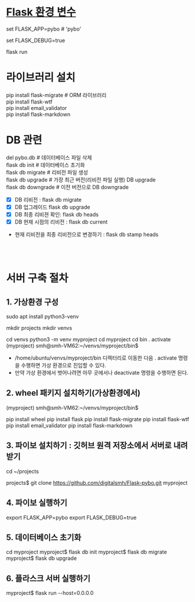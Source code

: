 # [Flask 환경 변수](https://coding-groot.tistory.com/138)

set FLASK_APP=pybo    # 'pybo'    

set FLASK_DEBUG=true

flask run

# 라이브러리 설치  
pip install flask-migrate #  ORM 라이브러리   
pip install flask-wtf   
pip install email_validator   
pip install flask-markdown   

# DB 관련

del pybo.db      # 데이터베이스 파일 삭제    
flask db init    # 데이터베이스 초기화   
flask db migrate # 리비전 파일 생성    
flask db upgrade # 가장 최근 버전(리비전 파일 실행) DB upgrade   
flask db downgrade # 이전 버전으로 DB downgrade   

- [X] DB 리비전 : flask db migrate 
- [X] DB 업그레이드  flask db upgrade 
- [X] DB 최종 리비젼 확인: flask db heads 
- [X] DB 현재 시점의 리비전 : flask db current 

- 현재 리비전을 최종 리비전으로 변경하기 : flask db stamp heads
<br>
<br>

# 서버 구축 절차

## 1. 가상환경 구성

sudo apt install python3-venv

mkdir projects
mkdir venvs

cd venvs
python3 -m venv myproject
cd myproject
cd bin
. activate
(myproject) smh@smh-VM62:~/venvs/myproject/bin$

- /home/ubuntu/venvs/myproject/bin 디렉터리로 이동한 다음 . activate 명령을 수행하면 가상 환경으로 진입할 수 있다.
- 만약 가상 환경에서 벗어나려면 아무 곳에서나 deactivate 명령을 수행하면 된다.

## 2. wheel 패키지 설치하기(가상환경에서)

(myproject) smh@smh-VM62:~/venvs/myproject/bin$ 

pip install wheel
pip install flask
pip install flask-migrate
pip install flask-wtf
pip install email_validator
pip install flask-markdown


## 3. 파이보 설치하기 : 깃허브 원격 저장소에서 서버로 내려 받기

cd ~/projects

projects$ git clone https://github.com/digitalsmh/Flask-pybo.git myproject

## 4. 파이보 실행하기

export FLASK_APP=pybo
export FLASK_DEBUG=true

## 5. 데이터베이스 초기화
cd myproject
myproject$ flask db init
myproject$ flask db migrate
myproject$ flask db upgrade

## 6. 플라스크 서버 실행하기

 myproject$ flask run --host=0.0.0.0